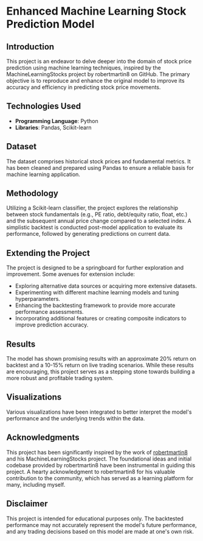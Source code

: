 # Enhanced Machine Learning Stock Prediction Model

## Introduction
This project is an endeavor to delve deeper into the domain of stock price prediction using machine learning techniques, inspired by the MachineLearningStocks project by robertmartin8 on GitHub. The primary objective is to reproduce and enhance the original model to improve its accuracy and efficiency in predicting stock price movements.

## Technologies Used
- **Programming Language**: Python
- **Libraries**: Pandas, Scikit-learn

## Dataset
The dataset comprises historical stock prices and fundamental metrics. It has been cleaned and prepared using Pandas to ensure a reliable basis for machine learning application.

## Methodology
Utilizing a Scikit-learn classifier, the project explores the relationship between stock fundamentals (e.g., PE ratio, debt/equity ratio, float, etc.) and the subsequent annual price change compared to a selected index. A simplistic backtest is conducted post-model application to evaluate its performance, followed by generating predictions on current data.

## Extending the Project

The project is designed to be a springboard for further exploration and improvement. Some avenues for extension include:

- Exploring alternative data sources or acquiring more extensive datasets.
- Experimenting with different machine learning models and tuning hyperparameters.
- Enhancing the backtesting framework to provide more accurate performance assessments.
- Incorporating additional features or creating composite indicators to improve prediction accuracy.

## Results
The model has shown promising results with an approximate 20% return on backtest and a 10-15% return on live trading scenarios. While these results are encouraging, this project serves as a stepping stone towards building a more robust and profitable trading system.

## Visualizations
Various visualizations have been integrated to better interpret the model's performance and the underlying trends within the data.


## Acknowledgments
This project has been significantly inspired by the work of [robertmartin8](https://github.com/robertmartin8) and his MachineLearningStocks project. The foundational ideas and initial codebase provided by robertmartin8 have been instrumental in guiding this project. A hearty acknowledgment to robertmartin8 for his valuable contribution to the community, which has served as a learning platform for many, including myself.

## Disclaimer
This project is intended for educational purposes only. The backtested performance may not accurately represent the model's future performance, and any trading decisions based on this model are made at one's own risk.

